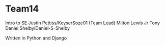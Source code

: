 # Team14
Intro to SE
Justin Pettiss/KeyserSoze01 (Team Lead)
Milton Lewis Jr
Tony
Daniel Shelby/Daniel-S-Shelby

Written in Python and Django
